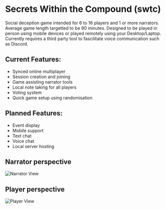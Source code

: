 # Secrets Within the Compound (swtc)
Social deception game intended for 6 to 16 players and 1 or more narrators.
Average game length targetted to be 90 minutes.
Designed to be played in person using mobile devices or played remotely using your Desktop/Laptop.
Currently requires a third party tool to fascilitate voice communication such as Discord.

## Current Features:
- Synced online multiplayer
- Session creation and joining
- Game assisting narrator tools
- Local note taking for all players
- Voting system
- Quick game setup using randomisation
  
## Planned Features:
- Event display
- Mobile support
- Text chat
- Voice chat
- Local server hosting


## Narrator perspective
![Narrator View](https://i.imgur.com/NFBahit.png)

## Player perspective
![Player View](https://i.imgur.com/ivnFfuj.png)
